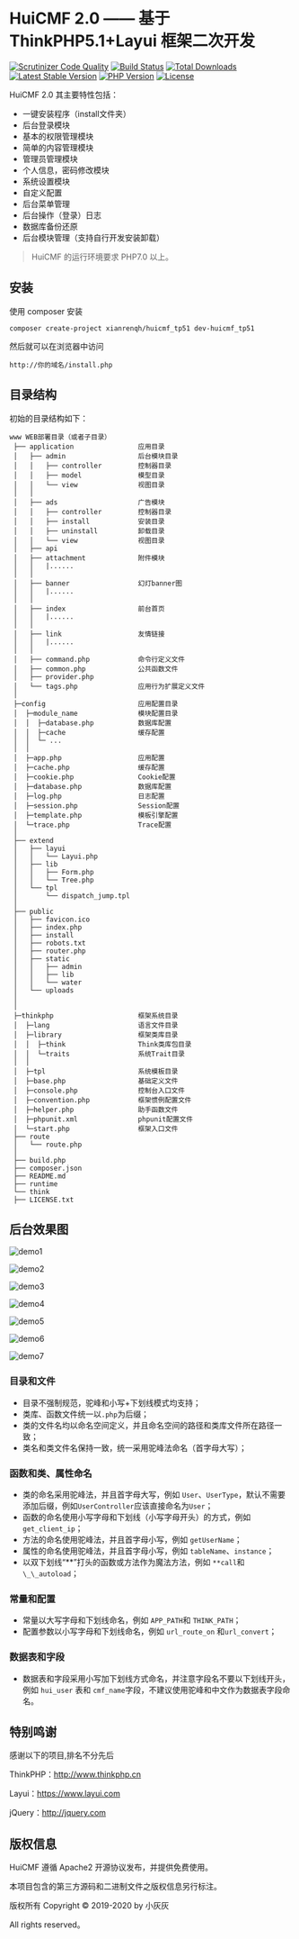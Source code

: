 # HuiCMF 2.0 —— 基于 ThinkPHP5.1+Layui 框架二次开发

[![Scrutinizer Code Quality](https://scrutinizer-ci.com/g/top-think/framework/badges/quality-score.png?b=5.1)](https://scrutinizer-ci.com/g/top-think/framework/?branch=5.1)
[![Build Status](https://travis-ci.org/top-think/framework.svg?branch=master)](https://travis-ci.org/top-think/framework)
[![Total Downloads](https://poser.pugx.org/topthink/framework/downloads)](https://packagist.org/packages/topthink/framework)
[![Latest Stable Version](https://poser.pugx.org/topthink/framework/v/stable)](https://packagist.org/packages/topthink/framework)
[![PHP Version](https://img.shields.io/badge/php-%3E%3D5.6-8892BF.svg)](http://www.php.net/)
[![License](https://poser.pugx.org/topthink/framework/license)](https://packagist.org/packages/topthink/framework)

HuiCMF 2.0 其主要特性包括：

- 一键安装程序（install文件夹）
- 后台登录模块
- 基本的权限管理模块
- 简单的内容管理模块
- 管理员管理模块
- 个人信息，密码修改模块
- 系统设置模块
- 自定义配置
- 后台菜单管理
- 后台操作（登录）日志
- 数据库备份还原
- 后台模块管理（支持自行开发安装卸载）

> HuiCMF 的运行环境要求 PHP7.0 以上。

## 安装

使用 composer 安装

```
composer create-project xianrenqh/huicmf_tp51 dev-huicmf_tp51
```

然后就可以在浏览器中访问

```
http://你的域名/install.php
```

## 目录结构

初始的目录结构如下：

```
www WEB部署目录（或者子目录）
 ├── application                应用目录
 │   ├── admin                  后台模块目录
 │   │   ├── controller         控制器目录
 │   │   ├── model              模型目录
 │   │   └── view               视图目录
 │   │  
 │   ├── ads                    广告模块
 │   │   ├── controller         控制器目录
 │   │   ├── install            安装目录
 │   │   ├── uninstall          卸载目录
 │   │   └── view               视图目录
 │   ├── api        
 │   ├── attachment             附件模块 
 │   │   |......
 │   │   
 │   ├── banner                 幻灯banner图
 │   │   |......
 │   │   
 │   ├── index                  前台首页
 │   │   |......
 │   │   
 │   ├── link                   友情链接
 │   │   |......
 │   │   
 │   ├── command.php            命令行定义文件
 │   ├── common.php             公共函数文件
 │   ├── provider.php
 │   └── tags.php               应用行为扩展定义文件
 │      
 ├─config                       应用配置目录
 │  ├─module_name               模块配置目录
 │  │  ├─database.php           数据库配置
 │  │  ├─cache                  缓存配置
 │  │  └─ ...
 │  │ 
 │  ├─app.php                   应用配置
 │  ├─cache.php                 缓存配置
 │  ├─cookie.php                Cookie配置
 │  ├─database.php              数据库配置
 │  ├─log.php                   日志配置
 │  ├─session.php               Session配置
 │  ├─template.php              模板引擎配置
 │  └─trace.php                 Trace配置
 │      
 ├── extend
 │   ├── layui              
 │   │   └── Layui.php
 │   ├── lib
 │   │   ├── Form.php
 │   │   └── Tree.php
 │   └── tpl
 │       └── dispatch_jump.tpl
 │      
 ├── public
 │   ├── favicon.ico
 │   ├── index.php
 │   ├── install
 │   ├── robots.txt
 │   ├── router.php
 │   ├── static
 │   │   ├── admin
 │   │   ├── lib
 │   │   └── water
 │   └── uploads
 │      
 │
 ├─thinkphp                     框架系统目录
 │  ├─lang                      语言文件目录
 │  ├─library                   框架类库目录
 │  │  ├─think                  Think类库包目录
 │  │  └─traits                 系统Trait目录
 │  │       
 │  ├─tpl                       系统模板目录
 │  ├─base.php                  基础定义文件
 │  ├─console.php               控制台入口文件
 │  ├─convention.php            框架惯例配置文件
 │  ├─helper.php                助手函数文件
 │  ├─phpunit.xml               phpunit配置文件
 │  └─start.php                 框架入口文件
 ├── route
 │   └── route.php
 │      
 ├── build.php
 ├── composer.json
 ├── README.md
 ├── runtime
 └── think
 ├── LICENSE.txt
```

## 后台效果图

![demo1](https://s2.ax1x.com/2019/11/29/QkqiZj.jpg)

![demo2](https://s2.ax1x.com/2019/11/29/Qkq9sg.jpg)

![demo3](https://s2.ax1x.com/2019/11/29/QkqFds.jpg)

![demo4](https://s2.ax1x.com/2019/11/29/QkqEiq.jpg)

![demo5](https://s2.ax1x.com/2019/11/29/QkqCLQ.jpg)

![demo6](https://s2.ax1x.com/2019/11/29/QkqZWV.jpg)

![demo7](https://s2.ax1x.com/2019/11/29/QkqnQU.jpg)


### 目录和文件

- 目录不强制规范，驼峰和小写+下划线模式均支持；
- 类库、函数文件统一以`.php`为后缀；
- 类的文件名均以命名空间定义，并且命名空间的路径和类库文件所在路径一致；
- 类名和类文件名保持一致，统一采用驼峰法命名（首字母大写）；

### 函数和类、属性命名

- 类的命名采用驼峰法，并且首字母大写，例如 `User`、`UserType`，默认不需要添加后缀，例如`UserController`应该直接命名为`User`；
- 函数的命名使用小写字母和下划线（小写字母开头）的方式，例如 `get_client_ip`；
- 方法的命名使用驼峰法，并且首字母小写，例如 `getUserName`；
- 属性的命名使用驼峰法，并且首字母小写，例如 `tableName`、`instance`；
- 以双下划线“**”打头的函数或方法作为魔法方法，例如 `**call`和`\_\_autoload`；

### 常量和配置

- 常量以大写字母和下划线命名，例如 `APP_PATH`和 `THINK_PATH`；
- 配置参数以小写字母和下划线命名，例如 `url_route_on` 和`url_convert`；

### 数据表和字段

- 数据表和字段采用小写加下划线方式命名，并注意字段名不要以下划线开头，例如 `hui_user` 表和 `cmf_name`字段，不建议使用驼峰和中文作为数据表字段命名。

## **特别鸣谢**

感谢以下的项目,排名不分先后

ThinkPHP：http://www.thinkphp.cn

Layui：https://www.layui.com

jQuery：http://jquery.com

## 版权信息

HuiCMF 遵循 Apache2 开源协议发布，并提供免费使用。

本项目包含的第三方源码和二进制文件之版权信息另行标注。

版权所有 Copyright © 2019-2020 by 小灰灰

All rights reserved。

